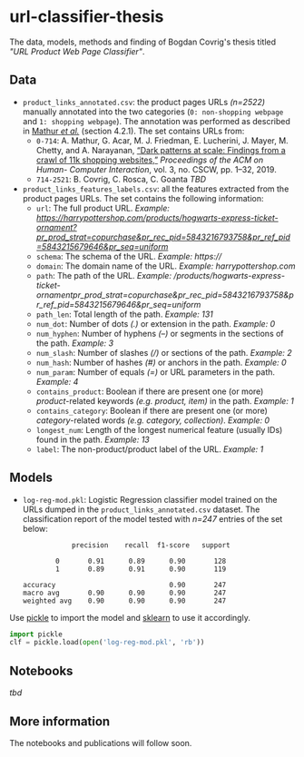 # url-classifier-thesis
The data, models, methods and finding of Bogdan Covrig's thesis titled _"URL Product Web Page Classifier"_.

## Data
- `product_links_annotated.csv`: the product pages URLs _(n=2522)_ manually annotated into the two categories (`0: non-shopping webpage` and `1: shopping webpage`). The annotation was performed as described in [Mathur _et al._](https://webtransparency.cs.princeton.edu/dark-patterns/) (section 4.2.1). The set contains URLs from:
    - `0-714`: A. Mathur, G. Acar, M. J. Friedman, E. Lucherini, J. Mayer, M. Chetty, and A. Narayanan, [“Dark patterns at scale: Findings from a crawl of 11k shopping websites,”](https://webtransparency.cs.princeton.edu/dark-patterns/) _Proceedings of the ACM on Human- Computer Interaction_, vol. 3, no. CSCW, pp. 1–32, 2019.
    - `714-2521`: B. Covrig, C. Rosca, C. Goanta _TBD_
- `product_links_features_labels.csv`: all the features extracted from the product pages URLs. The set contains the following information:
    - `url`: The full product URL. *Example: https://harrypottershop.com/products/hogwarts-express-ticket-ornament?pr_prod_strat=copurchase&pr_rec_pid=5843216793758&pr_ref_pid=5843215679646&pr_seq=uniform*
    - `schema`: The schema of the URL. _Example: https://_
    - `domain`: The domain name of the URL. _Example: harrypottershop.com_
    - `path`: The path of the URL. *Example: /products/hogwarts-express-ticket-ornamentpr_prod_strat=copurchase&pr_rec_pid=5843216793758&pr_ref_pid=5843215679646&pr_seq=uniform*
    - `path_len`: Total length of the path. _Example: 131_
    - `num_dot`: Number of dots _(.)_ or extension in the path. _Example: 0_
    - `num_hyphen`: Number of hyphens _(–)_ or segments in the sections of the path. _Example: 3_
    - `num_slash`: Number of slashes _(/)_ or sections of the path. _Example: 2_
    - `num_hash`: Number of hashes _(#)_ or anchors in the path. _Example: 0_
    - `num_param`: Number of equals _(=)_ or URL parameters in the path. _Example: 4_
    - `contains_product`: Boolean if there are present one (or more) _product_-related keywords _(e.g. product, item)_ in the path. _Example: 1_
    - `contains_category`: Boolean if there are present one (or more) _category_-related words _(e.g. category, collection)_. _Example: 0_
    - `longest_num`: Length of the longest numerical feature (usually IDs) found in the path. _Example: 13_
    - `label`: The non-product/product label of the URL. _Example: 1_

## Models
- `log-reg-mod.pkl`: Logistic Regression classifier model trained on the URLs dumped in the `product_links_annotated.csv` dataset. The classification report of the model tested with _n=247_ entries of the set below:
    ```
                precision    recall  f1-score   support

            0       0.91      0.89      0.90       128
            1       0.89      0.91      0.90       119

    accuracy                            0.90       247
    macro avg       0.90      0.90      0.90       247
    weighted avg    0.90      0.90      0.90       247
    ```

Use [pickle](https://docs.python.org/3/library/pickle.html) to import the model and [sklearn](https://scikit-learn.org/stable/install.html) to use it accordingly.

```python
import pickle
clf = pickle.load(open('log-reg-mod.pkl', 'rb'))
```

## Notebooks
_tbd_

## More information
The notebooks and publications will follow soon.
